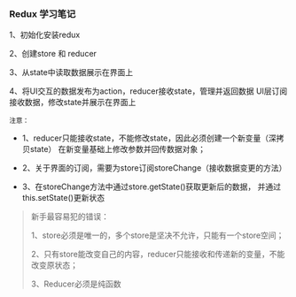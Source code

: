 ###  Redux 学习笔记

1、初始化安装redux

2、创建store 和 reducer

3、从state中读取数据展示在界面上

4、将UI交互的数据发布为action，reducer接收state，管理并返回数据
UI层订阅接收数据，修改state并展示在界面上

`注意：`

- 1、reducer只能接收state，不能修改state，因此必须创建一个新变量（深拷贝state）
在新变量基础上修改参数并回传数据对象；    

- 2、关于界面的订阅，需要为store订阅storeChange（接收数据变更的方法）

- 3、在storeChange方法中通过store.getState()获取更新后的数据，
并通过this.setState()更新状态

> 新手最容易犯的错误：
>
> 1、store必须是唯一的，多个store是坚决不允许，只能有一个store空间；
>
> 2、只有store能改变自己的内容，reducer只能接收和传递新的变量，不能改变原状态；
>
> 3、Reducer必须是纯函数
